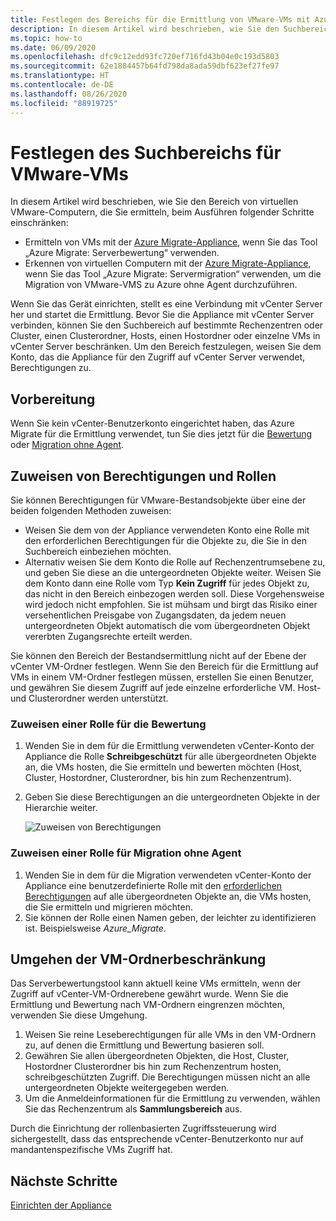 ```yaml
---
title: Festlegen des Bereichs für die Ermittlung von VMware-VMs mit Azure Migrate
description: In diesem Artikel wird beschrieben, wie Sie den Suchbereich für die Bewertung und Migration von VMware-VMs mithilfe von Azure Migrate festlegen.
ms.topic: how-to
ms.date: 06/09/2020
ms.openlocfilehash: dfc9c12edd93fc720ef716fd43b04e0c193d5803
ms.sourcegitcommit: 62e1884457b64fd798da8ada59dbf623ef27fe97
ms.translationtype: HT
ms.contentlocale: de-DE
ms.lasthandoff: 08/26/2020
ms.locfileid: "88919725"
---
```

# <a name="set-discovery-scope-for-vmware-vms"></a>Festlegen des Suchbereichs für VMware-VMs

In diesem Artikel wird beschrieben, wie Sie den Bereich von virtuellen VMware-Computern, die Sie ermitteln, beim Ausführen folgender Schritte einschränken:

- Ermitteln von VMs mit der [Azure Migrate-Appliance](migrate-appliance-architecture.md), wenn Sie das Tool „Azure Migrate: Serverbewertung“ verwenden.
- Erkennen von virtuellen Computern mit der [Azure Migrate-Appliance](migrate-appliance-architecture.md), wenn Sie das Tool „Azure Migrate: Servermigration“ verwenden, um die Migration von VMware-VMS zu Azure ohne Agent durchzuführen.

Wenn Sie das Gerät einrichten, stellt es eine Verbindung mit vCenter Server her und startet die Ermittlung. Bevor Sie die Appliance mit vCenter Server verbinden, können Sie den Suchbereich auf bestimmte Rechenzentren oder Cluster, einen Clusterordner, Hosts, einen Hostordner oder einzelne VMs in vCenter Server beschränken. Um den Bereich festzulegen, weisen Sie dem Konto, das die Appliance für den Zugriff auf vCenter Server verwendet, Berechtigungen zu.

## <a name="before-you-start"></a>Vorbereitung

Wenn Sie kein vCenter-Benutzerkonto eingerichtet haben, das Azure Migrate für die Ermittlung verwendet, tun Sie dies jetzt für die [Bewertung](tutorial-prepare-vmware.md#set-up-permissions-for-assessment) oder [Migration ohne Agent](tutorial-prepare-vmware.md#assign-permissions-to-an-account).


## <a name="assign-permissions-and-roles"></a>Zuweisen von Berechtigungen und Rollen

Sie können Berechtigungen für VMware-Bestandsobjekte über eine der beiden folgenden Methoden zuweisen:

- Weisen Sie dem von der Appliance verwendeten Konto eine Rolle mit den erforderlichen Berechtigungen für die Objekte zu, die Sie in den Suchbereich einbeziehen möchten.
- Alternativ weisen Sie dem Konto die Rolle auf Rechenzentrumsebene zu, und geben Sie diese an die untergeordneten Objekte weiter. Weisen Sie dem Konto dann eine Rolle vom Typ **Kein Zugriff** für jedes Objekt zu, das nicht in den Bereich einbezogen werden soll. Diese Vorgehensweise wird jedoch nicht empfohlen. Sie ist mühsam und birgt das Risiko einer versehentlichen Preisgabe von Zugangsdaten, da jedem neuen untergeordneten Objekt automatisch die vom übergeordneten Objekt vererbten Zugangsrechte erteilt werden.

Sie können den Bereich der Bestandsermittlung nicht auf der Ebene der vCenter VM-Ordner festlegen. Wenn Sie den Bereich für die Ermittlung auf VMs in einem VM-Ordner festlegen müssen, erstellen Sie einen Benutzer, und gewähren Sie diesem Zugriff auf jede einzelne erforderliche VM. Host- und Clusterordner werden unterstützt.


### <a name="assign-a-role-for-assessment"></a>Zuweisen einer Rolle für die Bewertung

1. Wenden Sie in dem für die Ermittlung verwendeten vCenter-Konto der Appliance die Rolle **Schreibgeschützt** für alle übergeordneten Objekte an, die VMs hosten, die Sie ermitteln und bewerten möchten (Host, Cluster, Hostordner, Clusterordner, bis hin zum Rechenzentrum).
2. Geben Sie diese Berechtigungen an die untergeordneten Objekte in der Hierarchie weiter.

    ![Zuweisen von Berechtigungen](./media/tutorial-assess-vmware/assign-perms.png)

### <a name="assign-a-role-for-agentless-migration"></a>Zuweisen einer Rolle für Migration ohne Agent

1. Wenden Sie in dem für die Migration verwendeten vCenter-Konto der Appliance eine benutzerdefinierte Rolle mit den [erforderlichen Berechtigungen](migrate-support-matrix-vmware-migration.md#vmware-requirements-agentless) auf alle übergeordneten Objekte an, die VMs hosten, die Sie ermitteln und migrieren möchten.
2. Sie können der Rolle einen Namen geben, der leichter zu identifizieren ist. Beispielsweise <em>Azure_Migrate</em>.

## <a name="work-around-vm-folder-restriction"></a>Umgehen der VM-Ordnerbeschränkung

Das Serverbewertungstool kann aktuell keine VMs ermitteln, wenn der Zugriff auf vCenter-VM-Ordnerebene gewährt wurde. Wenn Sie die Ermittlung und Bewertung nach VM-Ordnern eingrenzen möchten, verwenden Sie diese Umgehung.

1. Weisen Sie reine Leseberechtigungen für alle VMs in den VM-Ordnern zu, auf denen die Ermittlung und Bewertung basieren soll.
2. Gewähren Sie allen übergeordneten Objekten, die Host, Cluster, Hostordner Clusterordner bis hin zum Rechenzentrum hosten, schreibgeschützten Zugriff. Die Berechtigungen müssen nicht an alle untergeordneten Objekte weitergegeben werden.
3. Um die Anmeldeinformationen für die Ermittlung zu verwenden, wählen Sie das Rechenzentrum als **Sammlungsbereich** aus.


Durch die Einrichtung der rollenbasierten Zugriffssteuerung wird sichergestellt, dass das entsprechende vCenter-Benutzerkonto nur auf mandantenspezifische VMs Zugriff hat.


## <a name="next-steps"></a>Nächste Schritte

[Einrichten der Appliance](how-to-set-up-appliance-vmware.md)
